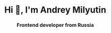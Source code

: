 <h1 align="center">Hi 👋, I'm Andrey Milyutin</h1>
<h3 align="center">Frontend developer from Russia</h3>

